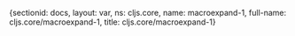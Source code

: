 {sectionid: docs, layout: var, ns: cljs.core, name: macroexpand-1, full-name: cljs.core/macroexpand-1,
  title: cljs.core/macroexpand-1}
